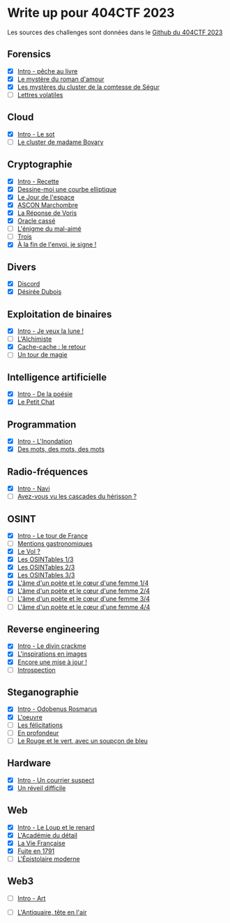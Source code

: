 # Write up pour 404CTF 2023

Les sources des challenges sont données dans le [Github du 404CTF 2023](https://github.com/HackademINT/404CTF-2023)

## Forensics
- [X] [Intro - pêche au livre](./Forensics/Peche_au_livre/)
- [X] [Le mystère du roman d'amour](./Forensics/Le_mystere_du_roman_d_amour/)
- [X] [Les mystères du cluster de la comtesse de Ségur](./Forensics/Les_mysteres_du_cluster_de_la_comtesse_de_segur/)
- [ ] [Lettres volatiles](./Forensics/Lettres_volatiles/)

## Cloud
- [X] [Intro - Le sot](./Cloud/Intro_sot/)
- [ ] [Le cluster de madame Bovary](./Cloud/Le_cluster_de_madame_de_bovary/)

## Cryptographie
- [X] [Intro - Recette](./Cryptographie/Recette)
- [X] [Dessine-moi une courbe elliptique](./Cryptographie/Dessine_moi_une_courbe_elliptique)
- [X] [Le Jour de l'espace](./Cryptographie/Le_jour_de_l_espace)
- [X] [ASCON Marchombre](./Cryptographie/ASCON_marchombre)
- [X] [La Réponse de Voris](./Cryptographie/La_reponse_de_voris)
- [X] [Oracle cassé](./Cryptographie/Oracle_casse)
- [ ] [L'énigme du mal-aimé](./Cryptographie/L_enigme_du_mal_aime)
- [ ] [Trois](./Cryptographie/Trois)
- [X] [À la fin de l'envoi, je signe !](./Cryptographie/A_la_fin_de_l_envoi_je_signe)

## Divers
- [X] [Discord](./Divers/Discord)
- [X] [Désirée Dubois](./Divers/Desiree_dubois)

## Exploitation de binaires
- [X] [Intro - Je veux la lune !](./PWN/Je_veux_la_lune)
- [ ] [L'Alchimiste](./PWN/L_alchimiste)
- [X] [Cache-cache : le retour](./PWN/Cache_cache_le_retour)
- [ ] [Un tour de magie](./PWN/Un_tour_de_magie)

## Intelligence artificielle
- [X] [Intro - De la poésie](./Intelligence_artificielle/De_la_poesie)
- [X] [Le Petit Chat](./Intelligence_artificielle/Le_petit_chat)

## Programmation
- [X] [Intro - L'Inondation](./Programmation/L_inondation)
- [X] [Des mots, des mots, des mots](./Programmation/Des_mots_des_mots_des_mots)

## Radio-fréquences
- [X] [Intro - Navi](./Radio_frequences/De_la_poesie)
- [ ] [Avez-vous vu les cascades du hérisson ?](./Radio_frequences/Avez_vous_vu_les_cascades_du_herisson)

## OSINT
- [X] [Intro - Le tour de France](./Osint/Intro_le_tour_de_france/)
- [ ] [Mentions gastronomiques](./Osint/Mentions_gastronomiques/)
- [X] [Le Vol ?](./Osint/Le_vol/)
- [X] [Les OSINTables 1/3](./Osint/Les_osintables_1/)
- [X] [Les OSINTables 2/3](./Osint/Les_osintables_2/)
- [X] [Les OSINTables 3/3](./Osint/Les_osintables_3/)
- [X] [L'âme d'un poète et le cœur d'une femme 1/4](./Osint/L_ame_d_un_poete_et_le_coeur_d_une_femme_1/)
- [X] [L'âme d'un poète et le cœur d'une femme 2/4](./Osint/L_ame_d_un_poete_et_le_coeur_d_une_femme_2/)
- [ ] [L'âme d'un poète et le cœur d'une femme 3/4](./Osint/L_ame_d_un_poete_et_le_coeur_d_une_femme_3/)
- [ ] [L'âme d'un poète et le cœur d'une femme 4/4](./Osint/L_ame_d_un_poete_et_le_coeur_d_une_femme_3/)

## Reverse engineering
- [X] [Intro - Le divin crackme](./Reverse_engineering/Le_divin_crackme/)
- [X] [L'inspirations en images](./Reverse_engineering/L_inspiration_en_images/)
- [X] [Encore une mise à jour !](./Reverse_engineering/Encore_une_mise_a_jour/)
- [ ] [Introspection](./Reverse_engineering/Introspection/)

## Steganographie
- [X] [Intro - Odobenus Rosmarus](./Steganographie/Odobenus_rosmarus/)
- [X] [L'oeuvre](./Steganographie/L_oeuvre/)
- [ ] [Les félicitations](./Steganographie/Les_felicitations/)
- [ ] [En profondeur](./Steganographie/En_profondeur/)
- [ ] [Le Rouge et le vert, avec un soupçon de bleu](./Steganographie/Le_rouge_et_le_vert_avec_un_soupcon_de_bleu/)

## Hardware
- [X] [Intro - Un courrier suspect](./Hardware/Intro_un_courrier_suspect/)
- [X] [Un réveil difficile](./Hardware/Un_reveil_difficile/)

## Web
- [X] [Intro - Le Loup et le renard](./Web/Le_loup_et_le_renard/)
- [X] [L'Académie du détail](./Web/L_academie_du_detail/)
- [X] [La Vie Française](./Web/La_vie_française/)
- [X] [Fuite en 1791](./Web/Fuite_en_1791/)
- [ ] [L'Épistolaire moderne](./Web/L_epistolaire_moderne/)

## Web3
- [ ] [Intro - Art](./web3/Art/)
- [ ] [L'Antiquaire, tête en l'air](./Web3/L_antiquaire_tete_en_l_air/)

